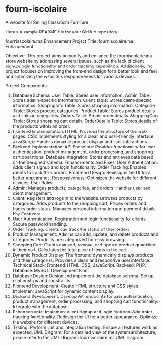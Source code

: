 # fourn-iscolaire
A website for Selling Classroom Furniture

Here's a sample README file for your GitHub repository:

fournisscolaire.ma Enhancement
Project Title:
fourniscolaire.ma Enhancement

Objective:
This project aims to modify and enhance the fourniscolaire.ma store website by addressing several issues, such as the lack of client signup/login functionality and order tracking capabilities. Additionally, the project focuses on improving the front-end design for a better look and feel and optimizing the website's responsiveness for various devices.

Project Components:
1. Database Schema:
User Table: Stores user information.
Admin Table: Stores admin-specific information.
Client Table: Stores client-specific information.
ShippingInfo Table: Stores shipping information.
Categorie Table: Stores product categories.
Product Table: Stores product details and links to categories.
Orders Table: Stores order details.
ShoppingCart Table: Stores shopping cart details.
OrderDetails Table: Stores details of the products within an order.
2. Frontend Implementation:
HTML: Provides the structure of the web pages.
CSS: Implements styling for a clean and user-friendly interface.
JavaScript: Handles dynamic product display and user interactions.
3. Backend Implementation:
API Endpoints: Provides functionality for user authentication, product management, order processing, and shopping cart operations.
Database Integration: Stores and retrieves data based on the designed schema.
Enhancements and Fixes:
User Authentication: Adds client signup and login functionality.
Order Tracking: Enables clients to track their orders.
Front-end Design: Redesigns the UI for a better appearance.
Responsiveness: Optimizes the website for different devices.
User Roles:
1. Admin:
Manages products, categories, and orders.
Handles user and client management.
2. Client:
Registers and logs in to the website.
Browses products by categories.
Adds products to the shopping cart.
Places orders and tracks order status.
Manages personal information and payment details.
Key Features:
1. User Authentication:
Registration and login functionality for clients.
Secure password handling.
2. Order Tracking:
Clients can track the status of their orders.
3. Product Management:
Admins can add, update, and delete products and categories.
Products are categorized for easy browsing.
4. Shopping Cart:
Clients can add, remove, and update product quantities in their cart.
Calculates the total price of items in the cart.
5. Dynamic Product Display:
The frontend dynamically displays products and their categories.
Provides a clean and responsive user interface.
Technical Stack:
Frontend: HTML, CSS, JavaScript.
Backend: PHP.
Database: MySQL.
Development Plan:
1. Database Design:
Design and implement the database schema.
Set up relationships and constraints.
2. Frontend Development:
Create HTML structure and CSS styles.
Implement JavaScript for dynamic content display.
3. Backend Development:
Develop API endpoints for user authentication, product management, order processing, and shopping cart functionality.
Integrate with the database.
4. Enhancements:
Implement client signup and login features.
Add order tracking functionality.
Redesign the UI for a better appearance.
Optimize the website for different devices.
5. Testing:
Perform unit and integration testing.
Ensure all features work as expected.
UML Diagram:
For a detailed view of the system architecture, please refer to the UML diagram: fourniscolaire.ma UML Diagram.
